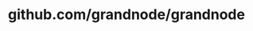---
layout: post
title: github.com/grandnode/grandnode
categories: link
tags: [انگلیسی, گیت‌هاب, برنامه‌نویسی]
---